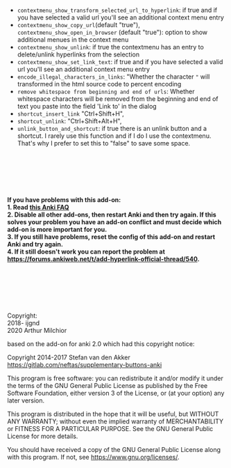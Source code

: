 - `contextmenu_show_transform_selected_url_to_hyperlink`: if true and if you have selected a valid 
url you'll see an additional context menu entry
- `contextmenu_show_copy_url`(default "true"), `contextmenu_show_open_in_browser` (default "true"): 
option to show additional menues in the context menu
- `contextmenu_show_unlink`: if true the contextmenu has an entry to delete/unlink hyperlinks from 
the selection
- `contextmenu_show_set_link_text`: if true and if you have selected a valid url you'll see an 
additional context menu entry
- `encode_illegal_characters_in_links`: "Whether the character `"` will transformed in the
html source code to percent encoding
- `remove whitespace from beginning and end of urls`: Whether whitespace characters will be removed 
from the beginning and end of text you paste into the field 'Link to' in the dialog
- `shortcut_insert_link` "Ctrl+Shift+H",
- `shortcut_unlink`: "Ctrl+Shift+Alt+H",
- `unlink_button_and_shortcut`: if true there is an unlink button and a shortcut. I rarely use this 
function and if I do I use the contextmenu. That's why I prefer to set this to "false" to save 
some space.

<br/><br/><br/><br/><br/>

**If you have problems with this add-on: <br/>1. Read [this Anki FAQ](https://faqs.ankiweb.net/when-problems-occur.html)<br/>2. Disable all other add-ons, then restart Anki and then try again. If this solves your problem you have an add-on conflict and must decide which add-on is more important for you. <br/>3. If you still have problems, reset the config of this add-on and restart Anki and try again. <br/>4. If it still doesn't work you can report the problem at https://forums.ankiweb.net/t/add-hyperlink-official-thread/540.**

<br/><br/><br/><br/><br/>

Copyright:<br/>
2018- ijgnd<br/>
2020 Arthur Milchior<br/>

based on the add-on for anki 2.0 which had this copyright notice: 

Copyright 2014-2017 Stefan van den Akker <https://gitlab.com/neftas/supplementary-buttons-anki>        

This program is free software: you can redistribute it and/or modify
it under the terms of the GNU General Public License as published by
the Free Software Foundation, either version 3 of the License, or
(at your option) any later version.

This program is distributed in the hope that it will be useful,
but WITHOUT ANY WARRANTY; without even the implied warranty of
MERCHANTABILITY or FITNESS FOR A PARTICULAR PURPOSE.  See the
GNU General Public License for more details.

You should have received a copy of the GNU General Public License
along with this program.  If not, see <https://www.gnu.org/licenses/>.
